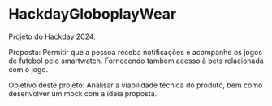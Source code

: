 # HackdayGloboplayWear

Projeto do Hackday 2024.

Proposta:
Permitir que a pessoa receba notificações e acompanhe os jogos de futebol pelo smartwatch. 
Fornecendo também acesso à bets relacionada com o jogo.

Objetivo deste projeto:
Analisar a viabilidade técnica do produto, bem como desenvolver um mock com a ideia proposta.